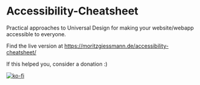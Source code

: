 # Accessibility-Cheatsheet
Practical approaches to Universal Design for making your website/webapp accessible to everyone.

Find the live version at https://moritzgiessmann.de/accessibility-cheatsheet/

If this helped you, consider a donation :)

[![ko-fi](https://ko-fi.com/img/githubbutton_sm.svg)](https://ko-fi.com/J3J3JAWO1)
